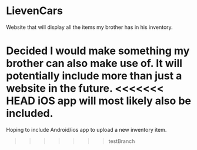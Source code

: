 LievenCars
==========

Website that will display all the items my brother has in his inventory.

Decided I would make something my brother can also make use of.
It will potentially include more than just a website in the future.
<<<<<<< HEAD
iOS app will most likely also be included.
=======
Hoping to include Android/ios app to upload a new inventory item.
>>>>>>> testBranch
